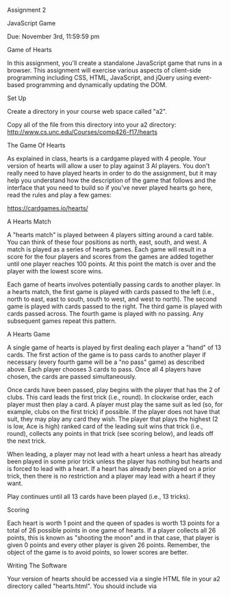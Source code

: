 Assignment 2

JavaScript Game

Due: November 3rd, 11:59:59 pm

Game of Hearts

In this assignment, you'll create a standalone JavaScript game that runs in a browser. This assignment will exercise various aspects of client-side programming including CSS, HTML, JavaScript, and jQuery using event-based programming and dynamically updating the DOM.

Set Up

Create a directory in your course web space called "a2".

Copy all of the file from this directory into your a2 directory: http://www.cs.unc.edu/Courses/comp426-f17/hearts

The Game Of Hearts

As explained in class, hearts is a cardgame played with 4 people. Your version of hearts will allow a user to play against 3 AI players. You don't really need to have played hearts in order to do the assignment, but it may help you understand how the description of the game that follows and the interface that you need to build so if you've never played hearts go here, read the rules and play a few games:

https://cardgames.io/hearts/

A Hearts Match

A "hearts match" is played between 4 players sitting around a card table. You can think of these four positions as north, east, south, and west. A match is played as a series of hearts games. Each game will result in a score for the four players and scores from the games are added together until one player reaches 100 points. At this point the match is over and the player with the lowest score wins.

Each game of hearts involves potentially passing cards to another player. In a hearts match, the first game is played with cards passed to the left (i.e., north to east, east to south, south to west, and west to north). The second game is played with cards passed to the right. The third game is played with cards passed across. The fourth game is played with no passing. Any subsequent games repeat this pattern.

A Hearts Game

A single game of hearts is played by first dealing each player a "hand" of 13 cards. The first action of the game is to pass cards to another player if necessary (every fourth game will be a "no pass" game) as described above. Each player chooses 3 cards to pass. Once all 4 players have chosen, the cards are passed simultaneously.

Once cards have been passed, play begins with the player that has the 2 of clubs. This card leads the first trick (i.e., round). In clockwise order, each player must then play a card. A player must play the same suit as led (so, for example, clubs on the first trick) if possible. If the player does not have that suit, they may play any card they wish. The player that plays the highest (2 is low, Ace is high) ranked card of the leading suit wins that trick (i.e., round), collects any points in that trick (see scoring below), and leads off the next trick.

When leading, a player may not lead with a heart unless a heart has already been played in some prior trick unless the player has nothing but hearts and is forced to lead with a heart. If a heart has already been played on a prior trick, then there is no restriction and a player may lead with a heart if they want.

Play continues until all 13 cards have been played (i.e., 13 tricks).

Scoring

Each heart is worth 1 point and the queen of spades is worth 13 points for a total of 26 possible points in one game of hearts. If a player collects all 26 points, this is known as "shooting the moon" and in that case, that player is given 0 points and every other player is given 26 points. Remember, the object of the game is to avoid points, so lower scores are better.

Writing The Software

Your version of hearts should be accessed via a single HTML file in your a2 directory called "hearts.html". You should include via <script> elements the following JavaScript source files (in this order):

jquery-3.2.1.js
This just loads jQuery which is required by some of the other scripts and will be generally useful for your game.
Card.js
This file contains class definitions for the Card object that is used to represent a specific card and the Hand object that is used to represent a particular player's hand.
Hearts.js
This file contains the class definition for GameOfHearts which represents a single game of hearts.
HeartsMatch.js
This file contains the class defintions for HeartsMatch which creates and runs a series of hearts games.
DumbAI.js
This file contains the class definition for a "dumb" AI player that will simply pass the first 3 cards of its hand when necessary and play the first playable card from its hand at any given time.
You should include subsequent <script> elements for your code. You are free to put all of your code in a single file or to organize it into multiple files as you see fit.

The "main" program that your code runs should create three instances of a DumbAI and one instance of a player object that connects your game's interface with the actions of one of the player's in the match. Your code should register the three DumbAI's and your player object with a new HeartsMatch object and then run the match by calling the HeartsMatch object's run() method. See the file TextPlayerVsThreeDumbAI.js for an example.

The HeartsMatch object expects your player object to have the following methods:

getName()
Retrieves the name of your player. This can be hardcoded or be something that your game provides an interface for setting/changing.
setupMatch(match_object, position)
This method will be called by the HeartsMatch object once in order to provide to your player object a reference to the match object (the first parameter) and the position associated with your player (one of "North", "East", "South", or "West").
setupNextGame(next_game, player_key)
This method will be called by the HeartsMatch object just before each hearts game is played. The first parameter will be a reference to the GameOfHearts object that models the hearts game that is about to be played and the second parameter will be your player's "key" which is necessary to retrieve and interact with your player's hand and to execute certain methods on the game object.
Game Events

For each game of hearts that is set up and run by the HeartsMatch object, your player object should set up one or more "game event handlers" in order to respond to game events. To do this, use the registerEventHandler method of the GameOfHearts game object in order to register a callback function. This method has the following signature: registerEventHandler(event_type, handler)

The registerEventHandler method expects a first parameter, event_type, that indicates which event type the handler should be called for. The available event types are defined as constants on a global Hearts object as follows:

Hearts.ALL_EVENTS
Hearts.GAME_OVER_EVENT
Hearts.GAME_STARTED_EVENT
Hearts.TRICK_START_EVENT
Hearts.TRICK_CONTINUE_EVENT
Hearts.TRICK_COMPLETE_EVENT
Hearts.CARD_PLAYED_EVENT
Hearts.PASSING_COMPLETE_EVENT
Registering a handler with ALL_EVENTS will deliver all events of every type to the handler. Otherwise, the handler will be called for just the event type that it was registered for.

The second parameter to registerEventHandler (i.e., handler) should be the function object that you are trying to register as a callback. The registered callback function will be executed whenever a relevant game event occurs. The callback will be provided with a single parameter that will be a game event object that describes which event has occured.

There is a separate game event object type for each of the game events listed above. All game event objects regardless of type will have the properties event_type and game. The event_type property will be one of the event type constants listed above. The game property will be a reference to the hearts game object that generated the event. Depending on the event type, the game event object may have additional methods for retrieving information about the event as follows:

Event Type	Event object method names	Description
GAME_STARTED_EVENT	getPassType()	Reports what kind of passing is required. One of Hearts.PASS_LEFT, Hearts.PASS_RIGHT, Hearts.PASS_ACROSS, or Hearts.PASS_NONE
TRICK_START_EVENT	getStartPos()	Reports which position is expected to play a card in order to start the next trick.
TRICK_CONTINUE_EVENT	getNextPos()	Reports which position is expected to play a card in order to continue the current trick.
TRICK_COMPLETE_EVENT	getTrick()	Returns a Trick object that represents the just completed trick.
CARD_PLAYED_EVENT	getPosition()	Returns the position of the player that played the card.
getCard()	Returns the Card object of the card that was played.
Event Order / Player Interactions

Each game of hearts will produce events and expect actions to be taken by your player as follows.

The first event produced by a game will be a GAME_STARTED_EVENT. If the game requires passing (i.e., the value of getPassType() on the game started event object is one of Hearts.PASS_LEFT, Hearts.PASS_RIGHT, or Hearts.PASS_ACROSS), then the game will expect you to call the passCards() method on the game object in order to indicate which cards to pass. See Passing and Playing Cards below.

After the GAME_STARTED_EVENT, once all cards have been passed or immediately in the case of a no pass game, a PASSING_COMPLETE_EVENT will be generated.

After the PASSING_COMPLETE_EVENT, a TRICK_START_EVENT will be generated to signal the start of the first trick. Use the getStartPos() method of the game event object in order to find out which player is expected to lead this trick. You can compare this value to your player's position in order to detect when your player is expected to play a card to lead the trick (see Passing and Playing Cards below for more). Your player's position was originally reported back to you by the HeartsMatch object when it called your player object's setupMatch() method.

After a card is played to lead the trick, a CARD_PLAYED_EVENT is generated to report which card was played.

After a card has been played to lead the trick, a TRICK_CONTINUE_EVENT will be generated once for each of the next three players in order to signal that a card should be played into the current trick. Each TRICK_CONTINUE_EVENT is followed by a CARD_PLAYED_EVENT to report which card was played. As with TRICK_START_EVENT, if the next position to play is your player, then the game will be waiting on your player to play a card next.

After all four players have played a card into the trick, a TRICK_COMPLETE_EVENT is generated. The getTrick() method of the trick complete game event object can be used to retrieve a Trick object that encapsulates all of the relevant information about the trick that was completed. See the Trick object reference page for details.

After each trick is complete, the sequence begins again with a TRICK_START_EVENT until all 13 tricks have been completed. After the 13th trick is completed, the game will generate a GAME_OVER_EVENT.

The HeartsMatch object will then setup the next game, calling your player object's setupNextGame method to provide a reference to the next game object and a new player key for the next game thus allowing your player to register an event callback handler for this next game and the sequence starts all over again.

Passing and Playing Cards

At various points in a game, your player will be expected to pass or play cards and in general, you will need to know which cards are in your player's hand in order to display some representation of them in your interface.

A player's hand is represented by a Hand object. You can retrieve your player's hand from the game object using the getHand(player_key) method. This method requires you to pass your player's key. If you do not (or if the player key is incorrect), the method will fail.

Given a Hand object, you can retrieve an array of the 13 cards originally dealt to the hand before any passing has occured using the method getDealtCards(player_key).

After passing is complete, you can retrieve the current remaining unplayed cards in a hand using the getUnplayedCards(player_key) method.

Any cards already played can be retrieved with the getPlayedCards(player_key) method.

All of these Hand methods require as a parameter the appropriate player key associated with the hand in order to succeeed.

When your player is expected to pass cards, your interface should provide some way for the player to select three cards to pass. Once selected, you should call the passCards(cards, player_key) method of the game object.

The first parameter, cards, should be an array of three Card objects that represent the cards your player would like to pass. The second parameter, player_key, should be the player key provided to your player when the game was setup. On success, the method will return true. If something goes wrong (i.e., too few or too many cards, you passed cards that aren't actually in your hand, wrong player key, etc.), the method will return false.

When your player is expected to play a card during a trick, your interface should provide some way for the player to select a card to play and then once selected you should call the playCard(card, player_key) method of the game object.

The first parameter should be a Card object for the card to be played. The second parameter should by your player key. The method returns true on success and false on failure.

Once all players have passed cards, the game object will do the work of updating the Hand objects of each player by removing the cards passed and adding the cards that were passed to the hand. This will be reflected in the result of the getUnplayedCards method of the hand. Note, however, the method getDealtCards always returns the original 13 cards dealt to the hand before passing.

Because there are restrictions in the game of hearts about what card can be played at what time (e.g., first trick must start with 2 of clubs, can't lead hearts unless hearts already played, must follow suit, etc.), not every unplayed card in your player's hand will be eligible to be played at the time your player needs to play a card.

You can retrieve an array of playable cards from your Hand object using the Hand object method getPlayableCards(player_key). The result will be a subset of unplayed cards that are legal to play at this point in the game. Like the other Hand methods, you need to supply your correct player key for it to work. The getPlayableCards method will return an empty array if it is called when it is not your turn to play a card.

Required Game Features

The following features are required for full credit:

Other than providing a value for your player's name, the entire game should be operable via mouse operations.
There should be some sort of indication of when it is the user's turn.
There should be some sort of visual representation of all of the remaining unplayed cards in your user's hand.
When it is your user's turn, there should be some sort of visual indication of which cards in your user's hand are eligible to be played and which are not.
While a trick is played, there should be some sort of visual representation of which cards have been played by which player.
When a trick is over, there should be some sort of indication of which player won the trick.
There should be a way to see what the current overall hearts match scoreboard totals are. The scoreboard can be retrieved from the HeartsMatch object using the getScoreboard() method. It will return an associative array indexed by the direction constants (i.e., Hearts.NORTH, Hearts.EAST, Hearts.SOUTH, and Hearts.WEST).
Object Reference

Reference documentation for all of the classes is available at this page: Object Reference Page

Miscellaneous Notes

The HeartsMatch object does not ever end the match and will continue to set up hearts games and run them indefinitely.
Some people play hearts with the rule that you are allowed to lead hearts as soon as points have been broken (i.e., either a heart or the queen of spades has been played on some prior trick). Others interpret the the rule about leading hearts more strictly such that even if the queen of spades which is worth 13 points has already been played, you still can not lead hearts if a heart has not been played yet. Our version allows hearts does the former and is not strict about the rule, allowing hearts to be led as soon as points are broken.
